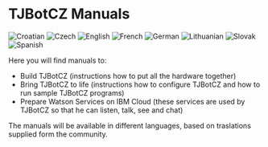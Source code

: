 # TJBotCZ Manuals
![Croatian](https://github.com/tjbotcz/manuals/raw/master/images/flag-of-Croatia.png) ![Czech](https://github.com/tjbotcz/manuals/raw/master/images/flag-of-Czech-Republic.png) ![English](https://github.com/tjbotcz/manuals/raw/master/images/flag-of-United-Kingdom.png) ![French](https://github.com/tjbotcz/manuals/raw/master/images/flag-of-France.png) ![German](https://github.com/tjbotcz/manuals/raw/master/images/flag-of-Germany.png) ![Lithuanian](https://github.com/tjbotcz/manuals/raw/master/images/flag-of-Lithuania.png) ![Slovak](https://github.com/tjbotcz/manuals/raw/master/images/flag-of-Slovakia.png) ![Spanish](https://github.com/tjbotcz/manuals/raw/master/images/flag-of-Spain.png) 

Here you will find manuals to:

* Build TJBotCZ (instructions how to put all the hardware together)
* Bring TJBotCZ to life (instructions how to configure TJBotCZ and how to run sample TJBotCZ programs)
* Prepare Watson Services on IBM Cloud (these services are used by TJBotCZ so that he can listen, talk, see and chat)

The manuals will be available in different languages, based on traslations supplied form the community. 
